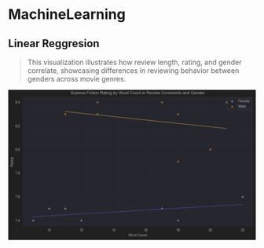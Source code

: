 # MachineLearning


## Linear Reggresion

> This visualization illustrates how review length, rating, and gender correlate, showcasing differences in reviewing behavior between genders across movie genres.

![Linear Reggresion Diff between M & F review length and rating of genre](https://github.com/mrtacocat/machinelearning/blob/main/LR_Gender.png?raw=true)
